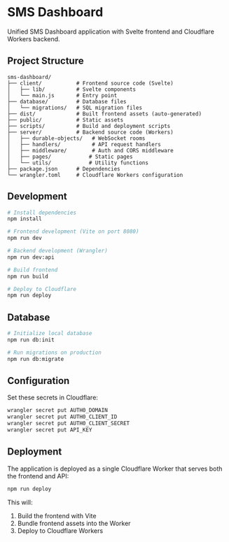 # SMS Dashboard

Unified SMS Dashboard application with Svelte frontend and Cloudflare Workers backend.

## Project Structure

```
sms-dashboard/
├── client/           # Frontend source code (Svelte)
│   ├── lib/          # Svelte components
│   └── main.js       # Entry point
├── database/         # Database files
│   └── migrations/   # SQL migration files
├── dist/             # Built frontend assets (auto-generated)
├── public/           # Static assets
├── scripts/          # Build and deployment scripts
├── server/           # Backend source code (Workers)
│   ├── durable-objects/   # WebSocket rooms
│   ├── handlers/          # API request handlers
│   ├── middleware/        # Auth and CORS middleware
│   ├── pages/            # Static pages
│   └── utils/            # Utility functions
├── package.json      # Dependencies
└── wrangler.toml     # Cloudflare Workers configuration
```

## Development

```bash
# Install dependencies
npm install

# Frontend development (Vite on port 8080)
npm run dev

# Backend development (Wrangler)
npm run dev:api

# Build frontend
npm run build

# Deploy to Cloudflare
npm run deploy
```

## Database

```bash
# Initialize local database
npm run db:init

# Run migrations on production
npm run db:migrate
```

## Configuration

Set these secrets in Cloudflare:
```bash
wrangler secret put AUTH0_DOMAIN
wrangler secret put AUTH0_CLIENT_ID
wrangler secret put AUTH0_CLIENT_SECRET
wrangler secret put API_KEY
```

## Deployment

The application is deployed as a single Cloudflare Worker that serves both the frontend and API:

```bash
npm run deploy
```

This will:
1. Build the frontend with Vite
2. Bundle frontend assets into the Worker
3. Deploy to Cloudflare Workers